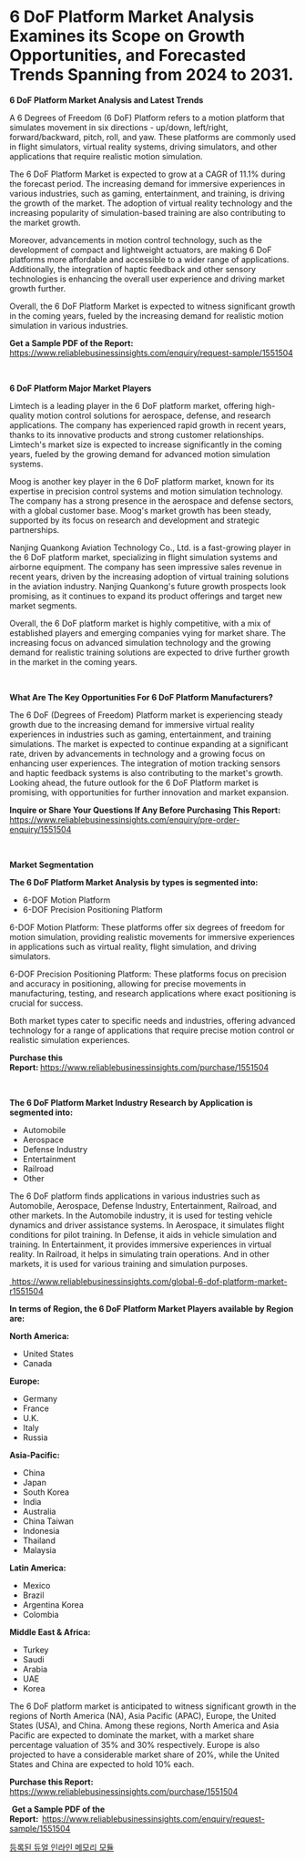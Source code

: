 <p><h1>6 DoF Platform Market Analysis Examines its Scope on Growth Opportunities, and Forecasted Trends Spanning from 2024 to 2031.</h1></p><p><strong>6 DoF Platform Market Analysis and Latest Trends</strong></p>
<p><p>A 6 Degrees of Freedom (6 DoF) Platform refers to a motion platform that simulates movement in six directions - up/down, left/right, forward/backward, pitch, roll, and yaw. These platforms are commonly used in flight simulators, virtual reality systems, driving simulators, and other applications that require realistic motion simulation.</p><p>The 6 DoF Platform Market is expected to grow at a CAGR of 11.1% during the forecast period. The increasing demand for immersive experiences in various industries, such as gaming, entertainment, and training, is driving the growth of the market. The adoption of virtual reality technology and the increasing popularity of simulation-based training are also contributing to the market growth.</p><p>Moreover, advancements in motion control technology, such as the development of compact and lightweight actuators, are making 6 DoF platforms more affordable and accessible to a wider range of applications. Additionally, the integration of haptic feedback and other sensory technologies is enhancing the overall user experience and driving market growth further.</p><p>Overall, the 6 DoF Platform Market is expected to witness significant growth in the coming years, fueled by the increasing demand for realistic motion simulation in various industries.</p></p>
<p><strong>Get a Sample PDF of the Report:&nbsp;</strong> <a href="https://www.reliablebusinessinsights.com/enquiry/request-sample/1551504">https://www.reliablebusinessinsights.com/enquiry/request-sample/1551504</a></p>
<p>&nbsp;</p>
<p><strong>6 DoF Platform Major Market Players</strong></p>
<p><p>Limtech is a leading player in the 6 DoF platform market, offering high-quality motion control solutions for aerospace, defense, and research applications. The company has experienced rapid growth in recent years, thanks to its innovative products and strong customer relationships. Limtech's market size is expected to increase significantly in the coming years, fueled by the growing demand for advanced motion simulation systems.</p><p>Moog is another key player in the 6 DoF platform market, known for its expertise in precision control systems and motion simulation technology. The company has a strong presence in the aerospace and defense sectors, with a global customer base. Moog's market growth has been steady, supported by its focus on research and development and strategic partnerships.</p><p>Nanjing Quankong Aviation Technology Co., Ltd. is a fast-growing player in the 6 DoF platform market, specializing in flight simulation systems and airborne equipment. The company has seen impressive sales revenue in recent years, driven by the increasing adoption of virtual training solutions in the aviation industry. Nanjing Quankong's future growth prospects look promising, as it continues to expand its product offerings and target new market segments.</p><p>Overall, the 6 DoF platform market is highly competitive, with a mix of established players and emerging companies vying for market share. The increasing focus on advanced simulation technology and the growing demand for realistic training solutions are expected to drive further growth in the market in the coming years.</p></p>
<p>&nbsp;</p>
<p><strong>What Are The Key Opportunities For 6 DoF Platform Manufacturers?</strong></p>
<p><p>The 6 DoF (Degrees of Freedom) Platform market is experiencing steady growth due to the increasing demand for immersive virtual reality experiences in industries such as gaming, entertainment, and training simulations. The market is expected to continue expanding at a significant rate, driven by advancements in technology and a growing focus on enhancing user experiences. The integration of motion tracking sensors and haptic feedback systems is also contributing to the market's growth. Looking ahead, the future outlook for the 6 DoF Platform market is promising, with opportunities for further innovation and market expansion.</p></p>
<p><strong>Inquire or Share Your Questions If Any Before Purchasing This Report:</strong> <a href="https://www.reliablebusinessinsights.com/enquiry/pre-order-enquiry/1551504">https://www.reliablebusinessinsights.com/enquiry/pre-order-enquiry/1551504</a></p>
<p>&nbsp;</p>
<p><strong>Market Segmentation</strong></p>
<p><strong>The 6 DoF Platform Market Analysis by types is segmented into:</strong></p>
<p><ul><li>6-DOF Motion Platform</li><li>6-DOF Precision Positioning Platform</li></ul></p>
<p><p>6-DOF Motion Platform: These platforms offer six degrees of freedom for motion simulation, providing realistic movements for immersive experiences in applications such as virtual reality, flight simulation, and driving simulators.</p><p>6-DOF Precision Positioning Platform: These platforms focus on precision and accuracy in positioning, allowing for precise movements in manufacturing, testing, and research applications where exact positioning is crucial for success.</p><p>Both market types cater to specific needs and industries, offering advanced technology for a range of applications that require precise motion control or realistic simulation experiences.</p></p>
<p><strong>Purchase this Report:&nbsp;</strong><a href="https://www.reliablebusinessinsights.com/purchase/1551504">https://www.reliablebusinessinsights.com/purchase/1551504</a></p>
<p>&nbsp;</p>
<p><strong>The 6 DoF Platform Market Industry Research by Application is segmented into:</strong></p>
<p><ul><li>Automobile</li><li>Aerospace</li><li>Defense Industry</li><li>Entertainment</li><li>Railroad</li><li>Other</li></ul></p>
<p><p>The 6 DoF platform finds applications in various industries such as Automobile, Aerospace, Defense Industry, Entertainment, Railroad, and other markets. In the Automobile industry, it is used for testing vehicle dynamics and driver assistance systems. In Aerospace, it simulates flight conditions for pilot training. In Defense, it aids in vehicle simulation and training. In Entertainment, it provides immersive experiences in virtual reality. In Railroad, it helps in simulating train operations. And in other markets, it is used for various training and simulation purposes.</p></p>
<p><a href="https://www.reliablebusinessinsights.com/global-6-dof-platform-market-r1551504">&nbsp;https://www.reliablebusinessinsights.com/global-6-dof-platform-market-r1551504</a></p>
<p><strong>In terms of Region, the 6 DoF Platform Market Players available by Region are:</strong></p>
<p>
    <p> <strong> North America: </strong>
        <ul>
            <li>United States</li>
            <li>Canada</li>
        </ul>
        </p> 
    <p> <strong> Europe: </strong>
        <ul>
            <li>Germany</li>
            <li>France</li>
            <li>U.K.</li>
            <li>Italy</li>
            <li>Russia</li>
        </ul>
        </p> 
    <p> <strong> Asia-Pacific: </strong>
        <ul>
            <li>China</li>
            <li>Japan</li>
            <li>South Korea</li>
            <li>India</li>
            <li>Australia</li>
            <li>China Taiwan</li>
            <li>Indonesia</li>
            <li>Thailand</li>
            <li>Malaysia</li>
        </ul>
        </p> 
    <p> <strong> Latin America: </strong>
        <ul>
            <li>Mexico</li>
            <li>Brazil</li>
            <li>Argentina Korea</li>
            <li>Colombia</li>
        </ul>
        </p> 
    <p> <strong> Middle East & Africa: </strong>
        <ul>
            <li>Turkey</li>
            <li>Saudi</li>
            <li>Arabia</li>
            <li>UAE</li>
            <li>Korea</li>
        </ul>
    </p>
    </p>
<p><p>The 6 DoF platform market is anticipated to witness significant growth in the regions of North America (NA), Asia Pacific (APAC), Europe, the United States (USA), and China. Among these regions, North America and Asia Pacific are expected to dominate the market, with a market share percentage valuation of 35% and 30% respectively. Europe is also projected to have a considerable market share of 20%, while the United States and China are expected to hold 10% each.</p></p>
<p><strong>Purchase this Report: </strong><a href="https://www.reliablebusinessinsights.com/purchase/1551504">https://www.reliablebusinessinsights.com/purchase/1551504</a></p>
<p>&nbsp;<strong>Get a Sample PDF of the Report:&nbsp;&nbsp;</strong><a href="https://www.reliablebusinessinsights.com/enquiry/request-sample/1551504">https://www.reliablebusinessinsights.com/enquiry/request-sample/1551504</a></p>
<p><strong></strong></p>
<p><p><a href="https://github.com/khytkeqagplkzqvh/Market-Research-Report-List-2/blob/main/7582994147192.md">등록된 듀얼 인라인 메모리 모듈</a></p></p>